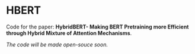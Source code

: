 # HBERT
Code for the paper: **HybridBERT- Making BERT Pretraining more Efficient through Hybrid Mixture of Attention Mechanisms**.

*The code will be made open-souce soon.*
